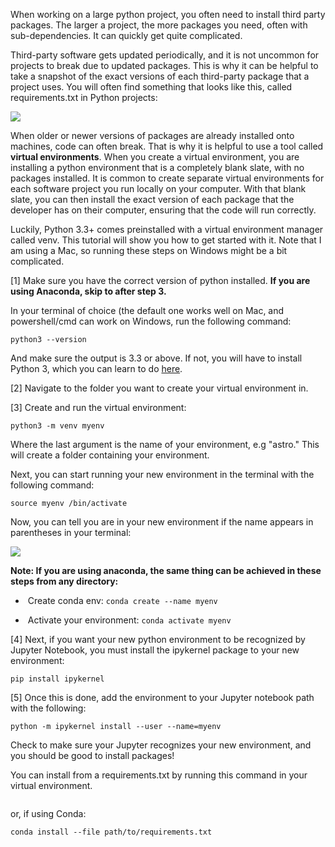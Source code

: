 When working on a large python project, you often need to install third party packages. The larger a project, the more packages you need, often with sub-dependencies. It can quickly get quite complicated. 

Third-party software gets updated periodically, and it is not uncommon for projects to break due to updated packages. This is why it can be helpful to take a snapshot of the exact versions of each third-party package that a project uses. You will often find something that looks like this, called requirements.txt in Python projects:

![](/download/thumbnails/295568692/image2022-2-1_21-18-0.png?version=1&modificationDate=1643771880000&api=v2)

When older or newer versions of packages are already installed onto machines, code can often break. That is why it is helpful to use a tool called **virtual environments**. When you create a virtual environment, you are installing a python environment that is a completely blank slate, with no packages installed. It is common to create separate virtual environments for each software project you run locally on your computer. With that blank slate, you can then install the exact version of each package that the developer has on their computer, ensuring that the code will run correctly.

Luckily, Python 3.3+ comes preinstalled with a virtual environment manager called venv. This tutorial will show you how to get started with it. Note that I am using a Mac, so running these steps on Windows might be a bit complicated.

[1] Make sure you have the correct version of python installed. **If you are using Anaconda, skip to after step 3.**

  In your terminal of choice (the default one works well on Mac, and powershell/cmd can work on Windows, run the following command:

```
python3 --version
```

And make sure the output is 3.3 or above. If not, you will have to install Python 3, which you can learn to do [here](https://www.python.org/downloads/). 

[2] Navigate to the folder you want to create your virtual environment in. 

[3] Create and run the virtual environment:

```
python3 -m venv myenv
```

Where the last argument is the name of your environment, e.g "astro." This will create a folder containing your environment.

Next, you can start running your new environment in the terminal with the following command:

```
source myenv /bin/activate
```

Now, you can tell you are in your new environment if the name appears in parentheses in your terminal:

![](/download/attachments/295568692/image2022-2-1_21-34-15.png?version=1&modificationDate=1643772855000&api=v2)

**Note: If you are using anaconda, the same thing can be achieved in these steps from any directory:**

*    Create conda env: `conda create --name myenv`

*    Activate your environment: `conda activate myenv`

[4] Next, if you want your new python environment to be recognized by Jupyter Notebook, you must install the ipykernel package to your new environment:

```
pip install ipykernel
```

[5] Once this is done, add the environment to your Jupyter notebook path with the following:

```
python -m ipykernel install --user --name=myenv
```

Check to make sure your Jupyter recognizes your new environment, and you should be good to install packages!

You can install from a requirements.txt by running this command in your virtual environment.

```pip install -r path /to/requirements.txt
```

or, if using Conda:

```
conda install --file path/to/requirements.txt
```
